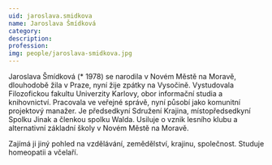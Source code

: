 ```yaml
---
uid: jaroslava.smidkova
name: Jaroslava Šmídková
category:
description:
profession:
img: people/jaroslava-smidkova.jpg
---
```


Jaroslava Šmídková (* 1978) se narodila v Novém Městě na Moravě, dlouhodobě žila v Praze, nyní žije zpátky na Vysočině. Vystudovala Filozofickou fakultu Univerzity Karlovy, obor informační studia a knihovnictví. Pracovala ve veřejné správě, nyní působí jako komunitní projektový manažer. Je předsedkyní Sdružení Krajina, místopředsedkyní Spolku Jinak a členkou spolku Walda. Usiluje o vznik lesního klubu a alternativní základní školy v Novém Městě na Moravě.

Zajímá ji jiný pohled na vzdělávání, zemědělství, krajinu, společnost. Studuje homeopatii a včelaří.
